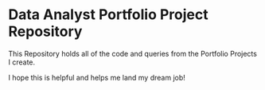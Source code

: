 # Data Analyst Portfolio Project Repository

This Repository holds all of the code and queries from the Portfolio Projects I create.

I hope this is helpful and helps me land my dream job! 
